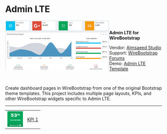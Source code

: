 <h1>Admin LTE</h1>

<img align="left" src="https://github.com/WireBootstrap/AdminLTE/blob/master/images/adminlte.template.png">
<br/>
<p>
<strong>
Admin LTE for WireBootstrap
</strong>
 <p>
Vendor: <a href="https://adminlte.io" target="_blank">Almsaeed Studio</a><br/>
Support: <a href="http://www.www.com" target="_blank">WireBootstrap Forums</a><br/>
Demo: <a href="https://adminlte.io/themes/AdminLTE/index2.html">Admin LTE Template</a><br>
  </p>
</p>  
<br/>
<p>
Create dashboard pages in WireBootstrap from one of the original Bootstrap theme templates.  This project includes multiple page layouts, KPIs, and other WireBootstrap widgets specific to Admin LTE. 
</p>

<hr/>

<table>
  <tr><td><img src="https://github.com/WireBootstrap/AdminLTE/blob/master/images/eb-smallbox.png" width="50" height="50"></td>
    <td><a href="https://github.com/WireBootstrap/AdminLTE/wiki/KPI1">KPI 1</a></td>
  </tr>
</table>
